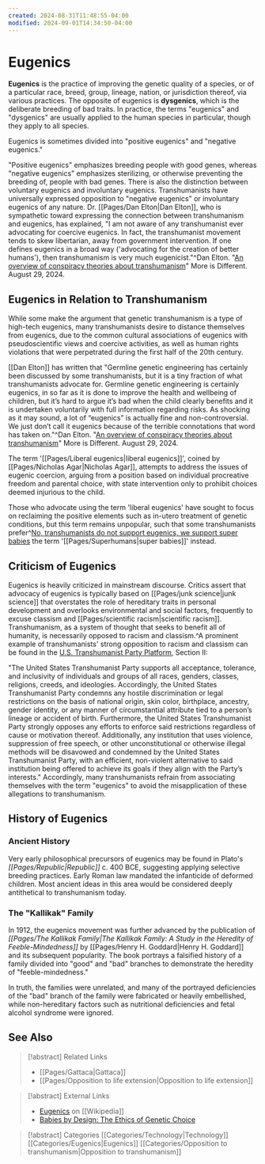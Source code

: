 ```yaml
---
created: 2024-08-31T11:48:55-04:00
modified: 2024-09-01T14:34:50-04:00
---
```

# Eugenics

**Eugenics** is the practice of improving the genetic quality of a species, or of a particular race, breed, group, lineage, nation, or jurisdiction thereof, via various practices. The opposite of eugenics is **dysgenics**, which is the deliberate breeding of bad traits. In practice, the terms "eugenics" and "dysgenics" are usually applied to the human species in particular, though they apply to all species.

Eugenics is sometimes divided into "positive eugenics" and "negative eugenics."

"Positive eugenics" emphasizes breeding people with good genes, whereas "negative eugenics" emphasizes sterilizing, or otherwise preventing the breeding of, people with bad genes. There is also the distinction between voluntary eugenics and involuntary eugenics. Transhumanists have universally expressed opposition to "negative eugenics" or involuntary eugenics of any nature. Dr. [[Pages/Dan Elton|Dan Elton]], who is sympathetic toward expressing the connection between transhumanism and eugenics, has explained, "I am not aware of any transhumanist ever advocating for coercive eugenics. In fact, the transhumanist movement tends to skew libertarian, away from government intervention. If one defines eugenics in a broad way ('advocating for the creation of better humans'), then transhumanism is very much eugenicist."^<ref>Dan Elton. "[An overview of conspiracy theories about transhumanism](https://moreisdifferent.blog/p/an-overview-of-conspiracy-theories)" More is Different. August 29, 2024.</ref>

## Eugenics in Relation to Transhumanism
While some make the argument that genetic transhumanism is a type of high-tech eugenics, many transhumanists desire to distance themselves from eugenics, due to the common cultural associations of eugenics with pseudoscientific views and coercive activities, as well as human rights violations that were perpetrated during the first half of the 20th century.

[[Dan Elton]] has written that "Germline genetic engineering has certainly been discussed by some transhumanists, but it is a tiny fraction of what transhumanists advocate for. Germline genetic engineering is certainly eugenics, in so far as it is done to improve the health and wellbeing of children, but it’s hard to argue it’s bad when the child clearly benefits and it is undertaken voluntarily with full information regarding risks. As shocking as it may sound, a lot of “eugenics” is actually fine and non-controversial. We just don’t call it eugenics because of the terrible connotations that word has taken on."^<ref>Dan Elton. "[An overview of conspiracy theories about transhumanism](https://moreisdifferent.blog/p/an-overview-of-conspiracy-theories)" More is Different. August 29, 2024.</ref>

The term '[[Pages/Liberal eugenics|liberal eugenics]]', coined by [[Pages/Nicholas Agar|Nicholas Agar]], attempts to address the issues of eugenic coercion, arguing from a position based on individual procreative freedom and parental choice, with state intervention only to prohibit choices deemed injurious to the child.

Those who advocate using the term 'liberal eugenics' have sought to focus on reclaiming the positive elements such as in-utero treatment of genetic conditions, but this term remains unpopular, such that some transhumanists prefer^<ref>[No, transhumanists do not support eugenics, we support super babies](http://pirate.london/2015/11/no-transhumanists-do-not-support-eugenics-we-support-super-babies/)</ref> the term '[[Pages/Superhumans|super babies]]' instead.

## Criticism of Eugenics

Eugenics is heavily criticized in mainstream discourse. Critics assert that advocacy of eugenics is typically based on [[Pages/junk science|junk science]] that overstates the role of hereditary traits in personal development and overlooks environmental and social factors, frequently to excuse classism and [[Pages/scientific racism|scientific racism]]. Transhumanism, as a system of thought that seeks to benefit all of humanity, is necessarily opposed to racism and classism.^<ref>A prominent example of transhumanists' strong opposition to racism and classism can be found in the [U.S. Transhumanist Party Platform](https://transhumanist-party.org/platform/), Section II:

"The United States Transhumanist Party supports all acceptance, tolerance, and inclusivity of individuals and groups of all races, genders, classes, religions, creeds, and ideologies. Accordingly, the United States Transhumanist Party condemns any hostile discrimination or legal restrictions on the basis of national origin, skin color, birthplace, ancestry, gender identity, or any manner of circumstantial attribute tied to a person’s lineage or accident of birth. Furthermore, the United States Transhumanist Party strongly opposes any efforts to enforce said restrictions regardless of cause or motivation thereof. Additionally, any institution that uses violence, suppression of free speech, or other unconstitutional or otherwise illegal methods will be disavowed and condemned by the United States Transhumanist Party, with an efficient, non-violent alternative to said institution being offered to achieve its goals if they align with the Party’s interests."</ref> Accordingly, many transhumanists refrain from associating themselves with the term "eugenics" to avoid the misapplication of these allegations to transhumanism. 

## History of Eugenics

### Ancient History
Very early philosophical precursors of eugenics may be found in Plato's *[[Pages/Republic|Republic]]* c. 400 BCE, suggesting applying selective breeding practices. Early Roman law mandated the infanticide of deformed children. Most ancient ideas in this area would be considered deeply antithetical to transhumanism today.

### The "Kallikak" Family
In 1912, the eugenics movement was further advanced by the publication of *[[Pages/The Kallikak Family|The Kallikak Family: A Study in the Heredity of Feeble-Mindedness]]* by [[Pages/Henry H. Goddard|Henry H. Goddard]] and its subsequent popularity. The book portrays a falsified history of a family divided into "good" and "bad" branches to demonstrate the heredity of "feeble-mindedness."

In truth, the families were unrelated, and many of the portrayed deficiencies of the "bad" branch of the family were fabricated or heavily embellished, while non-hereditary factors such as nutritional deficiencies and fetal alcohol syndrome were ignored.

## See Also
> [!abstract] Related Links
> - [[Pages/Gattaca|Gattaca]]
> - [[Pages/Opposition to life extension|Opposition to life extension]]

> [!abstract] External Links
> - [Eugenics](https://en.wikipedia.org/wiki/Eugenics "wikipedia:Eugenics") on [[Wikipedia]]
> - [Babies by Design: The Ethics of Genetic Choice](http://www.amazon.com/Babies-Design-Ethics-Genetic-Choice/dp/0300143087)

> [!abstract] Categories
> [[Categories/Technology|Technology]] [[Categories/Eugenics|Eugenics]] [[Categories/Opposition to transhumanism|Opposition to transhumanism]]